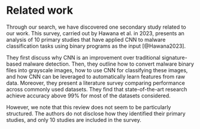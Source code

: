 # Related work

Through our search, we have discovered one secondary study related to our work. This survey, carried out by Hawana et al. in 2023, presents an analysis of 10 primary studies that have applied CNN to malware classification tasks using binary programs as the input [@Hawana2023].

They first discuss why CNN is an improvement over traditional signature-based malware detection. Then, they outline how to convert malware binary files into grayscale images, how to use CNN for classifying these images, and how CNN can be leveraged to automatically learn features from raw data. Moreover, they present a literature survey comparing performance across commonly used datasets. They find that state-of-the-art research achieve accuracy above 99% for most of the datasets considered.

However, we note that this review does not seem to be particularly structured. The authors do not disclose how they identified their primary studies, and only 10 studies are included in the survey.
